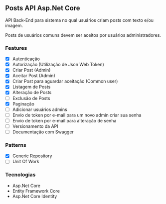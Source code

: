 ## Posts API Asp.Net Core

API Back-End para sistema no qual usuários criam posts com texto e/ou imagem.

Posts de usuários comuns devem ser aceitos por usuários administradores.

### Features

- [x] Autenticação
- [x] Autorização (Utilização de Json Web Token)
- [x] Criar Post (Admin)
- [x] Aceitar Post (Admin)
- [x] Criar Post para aguardar aceitação (Common user)
- [x] Listagem de Posts
- [x] Alteração de Posts
- [ ] Exclusão de Posts
- [x] Paginação
- [ ] Adicionar usuários admins
- [ ] Envio de token por e-mail para um novo admin criar sua senha
- [ ] Envio de token por e-mail para alteração de senha
- [ ] Versionamento da API
- [ ] Documentação com Swagger

### Patterns

- [x] Generic Repository
- [ ] Unit Of Work

### Tecnologias

- Asp.Net Core
- Entity Framework Core
- Asp.Net Core Identity
